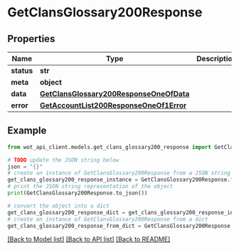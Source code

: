 # GetClansGlossary200Response


## Properties

Name | Type | Description | Notes
------------ | ------------- | ------------- | -------------
**status** | **str** |  | 
**meta** | **object** |  | 
**data** | [**GetClansGlossary200ResponseOneOfData**](GetClansGlossary200ResponseOneOfData.md) |  | 
**error** | [**GetAccountList200ResponseOneOf1Error**](GetAccountList200ResponseOneOf1Error.md) |  | 

## Example

```python
from wot_api_client.models.get_clans_glossary200_response import GetClansGlossary200Response

# TODO update the JSON string below
json = "{}"
# create an instance of GetClansGlossary200Response from a JSON string
get_clans_glossary200_response_instance = GetClansGlossary200Response.from_json(json)
# print the JSON string representation of the object
print(GetClansGlossary200Response.to_json())

# convert the object into a dict
get_clans_glossary200_response_dict = get_clans_glossary200_response_instance.to_dict()
# create an instance of GetClansGlossary200Response from a dict
get_clans_glossary200_response_from_dict = GetClansGlossary200Response.from_dict(get_clans_glossary200_response_dict)
```
[[Back to Model list]](../README.md#documentation-for-models) [[Back to API list]](../README.md#documentation-for-api-endpoints) [[Back to README]](../README.md)


